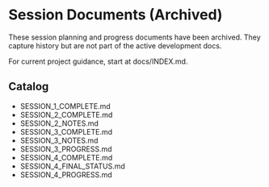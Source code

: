 # Session Documents (Archived)

These session planning and progress documents have been archived. They capture history but are not part of the active development docs.

For current project guidance, start at docs/INDEX.md.

## Catalog

- SESSION_1_COMPLETE.md
- SESSION_2_COMPLETE.md
- SESSION_2_NOTES.md
- SESSION_3_COMPLETE.md
- SESSION_3_NOTES.md
- SESSION_3_PROGRESS.md
- SESSION_4_COMPLETE.md
- SESSION_4_FINAL_STATUS.md
- SESSION_4_PROGRESS.md

